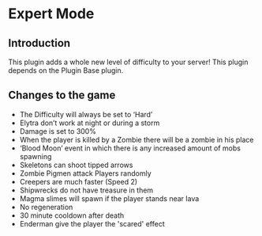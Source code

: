 # Expert Mode

## Introduction

This plugin adds a whole new level of difficulty to your server!
This plugin depends on the Plugin Base plugin.

## Changes to the game

- The Difficulty will always be set to ‘Hard’
- Elytra don’t work at night or during a storm
- Damage is set to 300%
- When the player is killed by a Zombie there will be a zombie in his place
- ‘Blood Moon’ event in which there is any increased amount of mobs spawning
- Skeletons can shoot tipped arrows
- Zombie Pigmen attack Players randomly
- Creepers are much faster (Speed 2)
- Shipwrecks do not have treasure in them
- Magma slimes will spawn if the player stands near lava
- No regeneration
- 30 minute cooldown after death
- Enderman give the player the 'scared' effect
